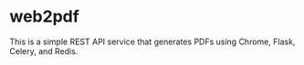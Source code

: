 # web2pdf
This is a simple REST API service that generates PDFs using Chrome, Flask, Celery, and Redis.
